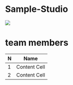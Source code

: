 
# Sample-Studio
<IMG SRC="gif/Animation.gif">
<br>

# team members 
  
| N             | Name          |
| ------------- | ------------- |
| 1             | Content Cell  |
| 2             | Content Cell  |







